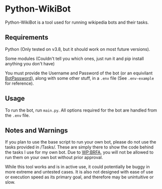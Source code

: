 # Python-WikiBot

Python-WikiBot is a tool used for running wikipedia bots and their tasks.

## Requirements

Python (Only tested on v3.8, but it should work on most future versions).

Some modules (Couldn't tell you which ones, just run it and pip install anything you don't have)

You must provide the Username and Password of the bot (or an equivilant [BotPassword](https://en.wikipedia.org/wiki/Special:BotPasswords)), along with some other stuff, in a `.env` file (See `.env-example` for reference).

## Usage

To run the bot, run `main.py`. All options required for the bot are handled from the `.env` file. <!-- Could use more detail, but dunno what to say -->

## Notes and Warnings

If you plan to use the base script to run your own bot, please do not use the tasks provided in /Tasks/. These are simply there to show the code behind the tasks I use for my own bot. Due to [WP:BRFA](https://en.wikipedia.org/wiki/Wikipedia:Bots/Requests_for_approval), you will not be allowed to run them on your own bot without prior approval.

While this tool works and is in active use, it could potentially be buggy in more extreme and untested cases.
It is also not designed with ease of use or execution speed as its primary goal, and therefore may be unintuitive or slow.
